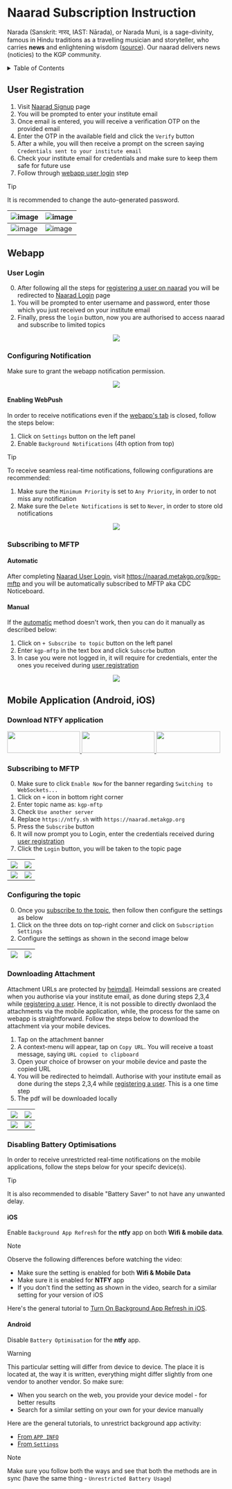 # Naarad Subscription Instruction

Narada (Sanskrit: नारद, IAST: Nārada), or Narada Muni, is a sage-divinity, famous in Hindu traditions as a travelling musician and storyteller, who carries **news** and enlightening wisdom ([source](https://en.wikipedia.org/wiki/Narada)). Our naarad delivers news (noticies) to the KGP community.

<details>
<summary>Table of Contents</summary>

- [User Registration](#user-registration)
- [Webapp](#webapp)
    - [User Login](#user-login)
    - [Configuration Notification](#configuring-notification)
        - [Enabling WebPush](#enabling-webpush)
    - [Subscribing to MFTP](#subscribing-to-mftp)
    - [Mobile Application (Android, iOS)](#mobile-application-android-ios)
        - [Download NTFY application](#download-ntfy-application)
        - [Subscribing to MFTP](#subscribing-to-mftp-1)
        - [Configuring the topic](#configuring-the-topic)
        - [Downloading Attachment](#downloading-attachment)
        - [Disabling Battery Optimisations](#disabling-battery-optimisations)
<!-- - [Changing User Password](#changing-user-password) -->
</details>

## User Registration

1. Visit [Naarad Signup](https://naarad.metakgp.org/signup) page
2. You will be prompted to enter your institute email
3. Once email is entered, you will receive a verification OTP on the provided email
4. Enter the OTP in the available field and click the `Verify` button
5. After a while, you will then receive a prompt on the screen saying `Credentials sent to your institute email`
6. Check your institute email for credentials and make sure to keep them safe for future use
7. Follow through [webapp user login](#user-login) step

> [!Tip]
> It is recommended to change the auto-generated password.

| ![image](https://github.com/metakgp/naarad/assets/86282911/f4e828c6-fa58-496b-bf09-7cb6cd7d2b09) | ![image](https://github.com/metakgp/naarad/assets/86282911/94e0acad-d05c-4640-a75d-debb3276abcc) |
| ---------------------------------- | -------------------------------- |
| ![image](https://github.com/metakgp/naarad/assets/86282911/1aaa2595-15c1-4530-8c91-e06c1790382f) | ![image](https://github.com/metakgp/naarad/assets/86282911/5a9ef215-e805-4621-a257-4a9613e9a895) |

## Webapp

### User Login

0. After following all the steps for [registering a user on naarad](#user-registration) you will be redirected to [Naarad Login](https://naarad.metakgp.org/login) page
1. You will be prompted to enter username and password, enter those which you just received on your institute email
2. Finally, press the `login` button, now you are authorised to access naarad and subscribe to limited topics

<div align="center">
  <img src="https://github.com/metakgp/naarad/assets/86282911/ab48f663-4f2c-41a5-95e6-c02a845cb368">
</div>

### Configuring Notification

Make sure to grant the webapp notification permission.

<div align="center">
  <img src="https://github.com/metakgp/naarad/assets/86282911/ca0a7afd-17c0-4749-9cba-a0688cbc8f6f">
</div>

#### Enabling WebPush

In order to receive notifications even if the [webapp's tab](https://naarad.metakgp.org) is closed, follow the steps below:

1. Click on `Settings` button on the left panel
2. Enable `Background Notifications` (4th option from top)

> [!Tip]
> To receive seamless real-time notifications, following configurations are recommended:
> 1. Make sure the `Minimum Priority` is set to `Any Priority`, in order to not miss any notification
> 2. Make sure the `Delete Notifications` is set to `Never`, in order to store old notifications

<div align="center">
  <img src="https://github.com/metakgp/naarad/assets/86282911/a1f80492-9a8d-4d91-9a9a-1dfa86ac0842">
</div>

### Subscribing to MFTP

#### Automatic

After completing [Naarad User Login](#user-login), visit https://naarad.metakgp.org/kgp-mftp and you will be automatically subscribed to MFTP aka CDC Noticeboard.

#### Manual

If the [automatic](#automatic) method doesn't work, then you can do it manually as described below:

1. Click on `+ Subscribe to topic` button on the left panel
2. Enter `kgp-mftp` in the text box and click `Subscrbe` button
3. In case you were not logged in, it will require for credentials, enter the ones you received during [user registration](#user-registration)

<div align="center">
  <img src="https://github.com/metakgp/naarad/assets/86282911/43d66861-b5ef-4776-a940-21565da7b5a0">
</div>

## Mobile Application (Android, iOS)

### Download NTFY application

<div class="mt-8 flex flex-wrap gap-x-3 gap-y-4">
  <a target="_blank" href="https://play.google.com/store/apps/details?id=io.heckel.ntfy">
    <img alt="Get it on Google Play" src="https://ntfy.sh/_next/static/media/badge-google.19268080.png" width="168" height="50" decoding="async" data-nimg="1" loading="lazy" style="color:transparent">
  </a>
  <a target="_blank" href="https://f-droid.org/en/packages/io.heckel.ntfy/">
    <img alt="Get it on F-Droid" src="https://ntfy.sh/_next/static/media/badge-fdroid.f6ae6646.png" width="168" height="50" decoding="async" data-nimg="1" loading="lazy" style="color:transparent">
  </a>
  <a target="_blank" href="https://apps.apple.com/us/app/ntfy/id1625396347">
    <img alt="Download on the App Store" src="https://ntfy.sh/_next/static/media/badge-apple.4bec723d.png" width="148" height="50" decoding="async" data-nimg="1" loading="lazy" style="color:transparent">
  </a>
</div>

### Subscribing to MFTP

0. Make sure to click `Enable Now` for the banner regarding `Switching to WebSockets...`
1. Click on `+` icon in bottom right corner
2. Enter topic name as: `kgp-mftp`
3. Check `Use another server`
4. Replace `https://ntfy.sh` with `https://naarad.metakgp.org`
5. Press the `Subscribe` button
6. It will now prompt you to Login, enter the credentials received during [user registration](#user-registration)
7. Click the `Login` button, you will be taken to the topic page

| ![](https://github.com/metakgp/naarad/assets/86282911/34db1e2a-f269-40fd-8e21-9a933f1ed8cb) | ![](https://github.com/metakgp/naarad/assets/86282911/2e6cb3df-d65b-41a0-bcf0-7623607bf56b) |
| ---------------------------------- | -------------------------------- |
| ![](https://github.com/metakgp/naarad/assets/86282911/0a65338a-705d-47dd-8fa7-e399e23f4908) | ![](https://github.com/metakgp/naarad/assets/86282911/7969077b-32bf-4087-ab46-a09c89c85cc7) |

### Configuring the topic

0. Once you [subscribe to the topic](#subscribing-to-mftp), then follow then configure the settings as below
1. Click on the three dots on top-right corner and click on `Subscription Settings`
2. Configure the settings as shown in the second image below

| ![](https://github.com/metakgp/naarad/assets/86282911/a3cfdff6-2267-4561-9c7c-bde645afe56f) | ![](https://github.com/metakgp/naarad/assets/86282911/4402c5e0-6a67-4381-af73-6cc01dede855) |
| ---------------------------------- | -------------------------------- |

### Downloading Attachment

Attachment URLs are protected by [heimdall](https://heimdall.metakgp.org/). Heimdall sessions are created when you authorise via your institute email, as done during steps 2,3,4 while [registering a user](#user-registration). Hence, it is not possible to directly dwonlaod the attachments via the mobile application, while, the process for the same on webapp is straightforward. Follow the steps below to download the attachment via your mobile devices.

1. Tap on the attachment banner
2. A context-menu will appear, tap on `Copy URL`. You will receive a toast message, saying `URL copied to clipboard`
3. Open your choice of browser on your mobile device and paste the copied URL
4. You will be redirected to heimdall. Authorise with your institute email as done during the steps 2,3,4 while [registering a user](#user-registration). This is a one time step
5. The pdf will be downloaded locally

| ![](https://github.com/user-attachments/assets/f1876107-fb80-4588-ab40-c80f51e07c1f) | ![](https://github.com/user-attachments/assets/68e5e414-4190-4fc9-9914-4c1d265c6c68) |
|-------|-------|
| ![](https://github.com/user-attachments/assets/1744c621-52a0-43a4-b3e2-bd745ce78678) | ![](https://github.com/user-attachments/assets/5911bdf1-1a98-4459-a938-5c4169aa0bfe) |

### Disabling Battery Optimisations

In order to receive unrestricted real-time notifications on the mobile applications, follow the steps below for your specifc device(s).

> [!Tip]
> It is also recommended to disable "Battery Saver" to not have any unwanted delay.

#### iOS

Enable `Background App Refresh` for the __ntfy__ app on both __Wifi & mobile data__.

> [!Note]
> Observe the following differences before watching the video:
> - Make sure the setting is enabled for both __Wifi & Mobile Data__
> - Make sure it is enabled for __NTFY__ app
> - If you don't find the setting as shown in the video, search for a similar setting for your version of iOS

Here's the general tutorial to [Turn On Background App Refresh in iOS](https://www.youtube.com/watch?v=QYh62JM-Aiw).

#### Android

Disable `Battery Optimisation` for the __ntfy__ app.

> [!Warning]
> This particular setting will differ from device to device. The place it is located at, the way it is written, everything might differ slightly from one vendor to another vendor. So make sure:
> - When you search on the web, you provide your device model - for better results
> - Search for a similar setting on your own for your device manually

Here are the general tutorials, to unrestrict background app activity:
- [From `APP INFO`](https://www.youtube.com/watch?v=QEkSJgurosE)
- [From `Settings`](https://www.youtube.com/watch?v=M5i6lD9zAXE)

> [!Note]
> Make sure you follow both the ways and see that both the methods are in sync (have the same thing - `Unrestricted Battery Usage`)

<!--
## Changing User Password

1. Click on `Account` on the left pane of the screen
2. Click on `pencil icon` on right of "password" entry
3. Fill the _current_, _new_ and _confirm_ password fields
4. Click on `Change Password` button

<div align="center">
  <img src="https://github.com/metakgp/naarad/assets/86282911/647f290d-51e8-4340-8033-61e47e326f74">
</div>
-->
